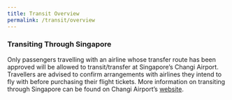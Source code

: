```yaml
---
title: Transit Overview
permalink: /transit/overview
---
```


### Transiting Through Singapore

Only passengers travelling with an airline whose transfer route has been approved will be allowed to transit/transfer at Singapore’s Changi Airport. Travellers are advised to confirm arrangements with airlines they intend to fly with before purchasing their flight tickets. More information on transiting through Singapore can be found on Changi Airport’s [website](https://www.changiairport.com/en/airport-guide/Covid-19/transiting-through-airport.html).
